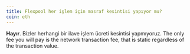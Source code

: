 ```yaml
---
title: Flexpool her işlem için masraf kesintisi yapıyor mu?
coin: eth
---
```


**Hayır**. Bizler herhangi bir ilave işlem ücreti kesintisi yapmıyoruz. The only fee you will pay is the network transaction fee, that is static regardless of the transaction value.
